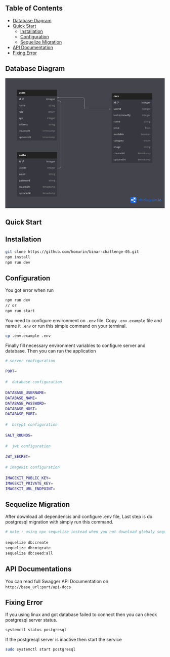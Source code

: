 ## Table of Contents

- [Database Diagram](#database-diagram)
- [Quick Start](#quick-start)
  - [Installation](#installation)
  - [Configuration](#configuration)
  - [Sequelize Migration](#sequelize-migration)
- [API Documentation](#api-documentation)
- [Fixing Error](#fixing-error)

## Database Diagram

![alt text](.assets/cars-diagram.png)

## Quick Start

## Installation

```sh
git clone https://github.com/homurin/binar-challenge-05.git
npm install
npm run dev
```

## Configuration

You got error when run

```sh
npm run dev
// or
npm run start
```

You need to configure environment on `.env` file.
Copy `.env.example` file and name it `.env` or run this simple command on your terminal.

```sh
cp .env.example .env
```

Finally fill necessary environment variables to configure server and database. Then you can run the application

```sh
# server configuration

PORT=

#  database configuration

DATABASE_USERNAME=
DATABASE_NAME=
DATABASE_PASSWORD=
DATABASE_HOST=
DATABASE_PORT=

#  bcrypt configuration

SALT_ROUNDS=

#  jwt configuration

JWT_SECRET=

# imagekit configuration

IMAGEKIT_PUBLIC_KEY=
IMAGEKIT_PRIVATE_KEY=
IMAGEKIT_URL_ENDPOINT=

```

## Sequelize Migration

After download all dependencis and configure .env file, Last step is do postgresql migration with simply run this command.

```sh
# note : using npx sequelize instead when you not download globaly sequelize-cli on your local machine

sequelize db:create
sequelize db:migrate
sequelize db:seed:all
```

## API Documentations

You can read full Swagger API Documentation on `http://base_url:port/api-docs`

## Fixing Error

If you using linux and got database failed to connect then you can check postgresql server status.

```sh
systemctl status postgresql
```

If the postgresql server is inactive then start the service

```sh
sudo systemctl start postgresql
```
